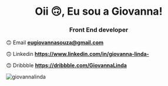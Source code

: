 <h1 align = "center"> Oii 🙃, Eu sou a Giovanna! </h1>
<h3 align = "center"> Front End developer </h3>

🙃 Email **eugiovannasouza@gmail.com**

🙃 Linkedin **https://www.linkedin.com/in/giovanna-linda-**

🙃 Dribbble  **https://dribbble.com/GiovannaLinda**

<p> <img align = "center" src = "https://github-readme-stats.vercel.app/api/top-langs?username=giovannalinda&show_icons=true&locale=en&layout=compact" alt = "giovannalinda" color = "black"/ > </p>


